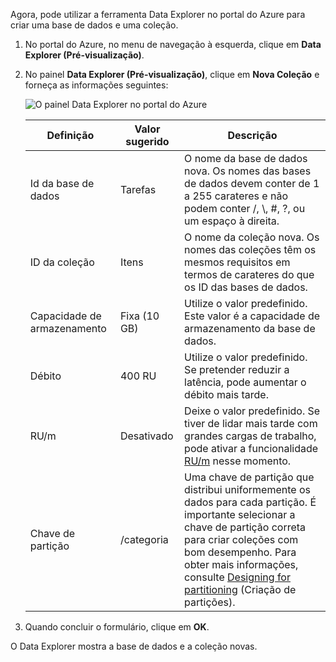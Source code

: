 Agora, pode utilizar a ferramenta Data Explorer no portal do Azure para criar uma base de dados e uma coleção. 

1. No portal do Azure, no menu de navegação à esquerda, clique em **Data Explorer (Pré-visualização)**. 

2. No painel **Data Explorer (Pré-visualização)**, clique em **Nova Coleção** e forneça as informações seguintes:

    ![O painel Data Explorer no portal do Azure](./media/cosmos-db-create-collection/azure-cosmosdb-data-explorer.png)

    Definição|Valor sugerido|Descrição
    ---|---|---
    Id da base de dados|Tarefas|O nome da base de dados nova. Os nomes das bases de dados devem conter de 1 a 255 carateres e não podem conter /, \\, #, ?, ou um espaço à direita.
    ID da coleção|Itens|O nome da coleção nova. Os nomes das coleções têm os mesmos requisitos em termos de carateres do que os ID das bases de dados.
    Capacidade de armazenamento| Fixa (10 GB)|Utilize o valor predefinido. Este valor é a capacidade de armazenamento da base de dados.
    Débito|400 RU|Utilize o valor predefinido. Se pretender reduzir a latência, pode aumentar o débito mais tarde.
    RU/m|Desativado|Deixe o valor predefinido. Se tiver de lidar mais tarde com grandes cargas de trabalho, pode ativar a funcionalidade [RU/m](../articles/cosmos-db/request-units-per-minute.md) nesse momento.
    Chave de partição|/categoria|Uma chave de partição que distribui uniformemente os dados para cada partição. É importante selecionar a chave de partição correta para criar coleções com bom desempenho. Para obter mais informações, consulte [Designing for partitioning](../articles/cosmos-db/partition-data.md#designing-for-partitioning) (Criação de partições).    
3. Quando concluir o formulário, clique em **OK**.

O Data Explorer mostra a base de dados e a coleção novas. 